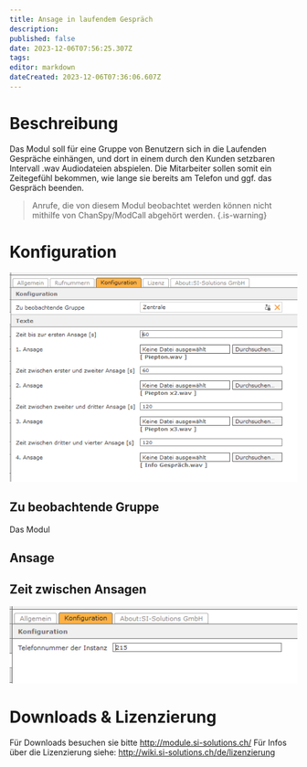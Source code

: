 ```yaml
---
title: Ansage in laufendem Gespräch
description: 
published: false
date: 2023-12-06T07:56:25.307Z
tags: 
editor: markdown
dateCreated: 2023-12-06T07:36:06.607Z
---
```


# Beschreibung
Das Modul soll für eine Gruppe von Benutzern sich in die Laufenden Gespräche einhängen, und dort in einem durch den Kunden setzbaren Intervall .wav Audiodateien abspielen.
Die Mitarbeiter sollen somit ein Zeitegefühl bekommen, wie lange sie bereits am Telefon und ggf. das Gespräch beenden.

> Anrufe, die von diesem Modul beobachtet werden können nicht mithilfe von ChanSpy/ModCall abgehört werden.
{.is-warning}

# Konfiguration

![1.PNG](/uploads/active_call_announcement/1.PNG)

## Zu beobachtende Gruppe
Das Modul 

## Ansage 

## Zeit zwischen Ansagen

![2.PNG](/uploads/active_call_announcement/2.PNG)

# Downloads & Lizenzierung
Für Downloads besuchen sie bitte http://module.si-solutions.ch/
Für Infos über die Lizenzierung siehe: http://wiki.si-solutions.ch/de/lizenzierung
